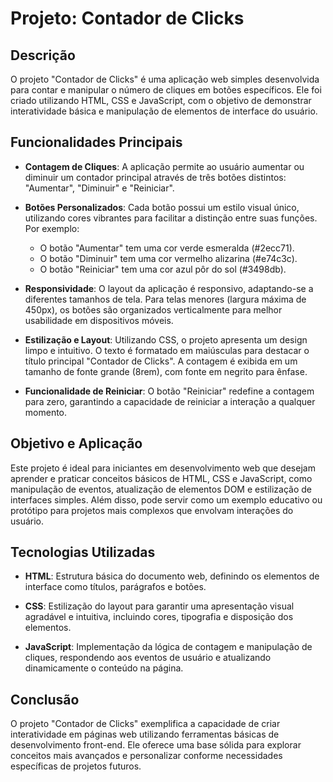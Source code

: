 # Projeto: Contador de Clicks

## Descrição

O projeto "Contador de Clicks" é uma aplicação web simples desenvolvida para contar e manipular o número de cliques em botões específicos. Ele foi criado utilizando HTML, CSS e JavaScript, com o objetivo de demonstrar interatividade básica e manipulação de elementos de interface do usuário.

## Funcionalidades Principais

- **Contagem de Cliques**: A aplicação permite ao usuário aumentar ou diminuir um contador principal através de três botões distintos: "Aumentar", "Diminuir" e "Reiniciar".

- **Botões Personalizados**: Cada botão possui um estilo visual único, utilizando cores vibrantes para facilitar a distinção entre suas funções. Por exemplo:

  - O botão "Aumentar" tem uma cor verde esmeralda (#2ecc71).
  - O botão "Diminuir" tem uma cor vermelho alizarina (#e74c3c).
  - O botão "Reiniciar" tem uma cor azul pôr do sol (#3498db).

- **Responsividade**: O layout da aplicação é responsivo, adaptando-se a diferentes tamanhos de tela. Para telas menores (largura máxima de 450px), os botões são organizados verticalmente para melhor usabilidade em dispositivos móveis.

- **Estilização e Layout**: Utilizando CSS, o projeto apresenta um design limpo e intuitivo. O texto é formatado em maiúsculas para destacar o título principal "Contador de Clicks". A contagem é exibida em um tamanho de fonte grande (8rem), com fonte em negrito para ênfase.

- **Funcionalidade de Reiniciar**: O botão "Reiniciar" redefine a contagem para zero, garantindo a capacidade de reiniciar a interação a qualquer momento.

## Objetivo e Aplicação

Este projeto é ideal para iniciantes em desenvolvimento web que desejam aprender e praticar conceitos básicos de HTML, CSS e JavaScript, como manipulação de eventos, atualização de elementos DOM e estilização de interfaces simples. Além disso, pode servir como um exemplo educativo ou protótipo para projetos mais complexos que envolvam interações do usuário.

## Tecnologias Utilizadas

- **HTML**: Estrutura básica do documento web, definindo os elementos de interface como títulos, parágrafos e botões.

- **CSS**: Estilização do layout para garantir uma apresentação visual agradável e intuitiva, incluindo cores, tipografia e disposição dos elementos.

- **JavaScript**: Implementação da lógica de contagem e manipulação de cliques, respondendo aos eventos de usuário e atualizando dinamicamente o conteúdo na página.

## Conclusão

O projeto "Contador de Clicks" exemplifica a capacidade de criar interatividade em páginas web utilizando ferramentas básicas de desenvolvimento front-end. Ele oferece uma base sólida para explorar conceitos mais avançados e personalizar conforme necessidades específicas de projetos futuros.
